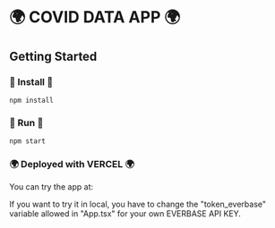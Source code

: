
# :earth_africa:   COVID DATA APP   :earth_africa: 

## Getting Started

### :hammer:   Install   :hammer:

```
npm install
```

### :running:  Run   :running:

```
npm start 
```
### :earth_africa:   Deployed with VERCEL   :earth_africa:

You can try the app at: 

If you want to try it in local, you have to change the "token_everbase" variable allowed in "App.tsx" for your own EVERBASE API KEY.
